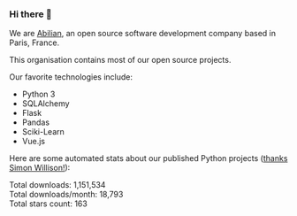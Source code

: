 ### Hi there 👋

We are [Abilian](https://abilian.com/), an open source software development company based in Paris, France.

This organisation contains most of our open source projects.

Our favorite technologies include:

- Python 3
- SQLAlchemy
- Flask
- Pandas
- Sciki-Learn
- Vue.js

Here are some automated stats about our published Python projects
([thanks Simon Willison!][sw-post]):

<!--marker-->
Total downloads: 1,151,534<br>
Total downloads/month: 18,793<br>
Total stars count: 163
<!--end-->

[sw-post]: https://simonwillison.net/2020/Jul/10/self-updating-profile-readme/
